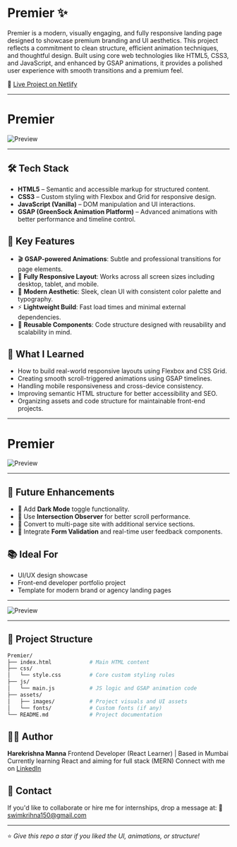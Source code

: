 # Premier ✨

Premier is a modern, visually engaging, and fully responsive landing page designed to showcase premium branding and UI aesthetics. This project reflects a commitment to clean structure, efficient animation techniques, and thoughtful design. Built using core web technologies like HTML5, CSS3, and JavaScript, and enhanced by GSAP animations, it provides a polished user experience with smooth transitions and a premium feel.

🔗 [Live Project on Netlify](https://premiersite999.netlify.app/)

---
# Premier

![Preview](./scrollpics/Premier-gif.gif)

---


## 🛠️ Tech Stack

* **HTML5** – Semantic and accessible markup for structured content.
* **CSS3** – Custom styling with Flexbox and Grid for responsive design.
* **JavaScript (Vanilla)** – DOM manipulation and UI interactions.
* **GSAP (GreenSock Animation Platform)** – Advanced animations with better performance and timeline control.

## 🎯 Key Features

* 🎬 **GSAP-powered Animations**: Subtle and professional transitions for page elements.
* 📱 **Fully Responsive Layout**: Works across all screen sizes including desktop, tablet, and mobile.
* 🎨 **Modern Aesthetic**: Sleek, clean UI with consistent color palette and typography.
* ⚡ **Lightweight Build**: Fast load times and minimal external dependencies.
* 🔁 **Reusable Components**: Code structure designed with reusability and scalability in mind.

## 🧠 What I Learned

* How to build real-world responsive layouts using Flexbox and CSS Grid.
* Creating smooth scroll-triggered animations using GSAP timelines.
* Handling mobile responsiveness and cross-device consistency.
* Improving semantic HTML structure for better accessibility and SEO.
* Organizing assets and code structure for maintainable front-end projects.

---
# Premier

![Preview](./Assets/FranscoGioia-gif.gif)

---

## 🚀 Future Enhancements

* 🌙 Add **Dark Mode** toggle functionality.
* 🧠 Use **Intersection Observer** for better scroll performance.
* 📄 Convert to multi-page site with additional service sections.
* 🔧 Integrate **Form Validation** and real-time user feedback components.

## 📚 Ideal For

* UI/UX design showcase
* Front-end developer portfolio project
* Template for modern brand or agency landing pages


---

![Preview](./scrollpics/Premier-gif2.gif)

---

## 📁 Project Structure

```bash
Premier/
├── index.html            # Main HTML content
├── css/
│   └── style.css         # Core custom styling rules
├── js/
│   └── main.js           # JS logic and GSAP animation code
├── assets/
│   ├── images/           # Project visuals and UI assets
│   └── fonts/            # Custom fonts (if any)
└── README.md             # Project documentation
```

## 👨‍💻 Author

**Harekrishna Manna**
Frontend Developer (React Learner) | Based in Mumbai
Currently learning React and aiming for full stack (MERN)
Connect with me on [LinkedIn](https://www.linkedin.com/in/harekrishna-manna-22569736b/)

## 💌 Contact

If you'd like to collaborate or hire me for internships, drop a message at:
📧 [swimkrihna150@gmail.com](mailto:swimkrihna150@gmail.com)

---

⭐️ *Give this repo a star if you liked the UI, animations, or structure!*

